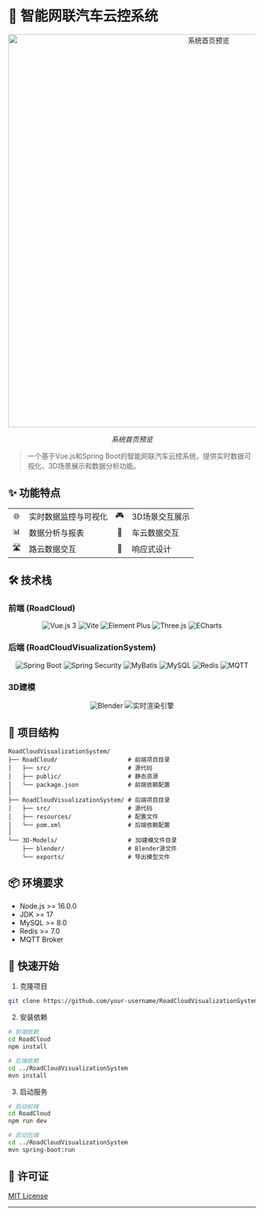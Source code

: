 # 🚗 智能网联汽车云控系统

<div align="center">
  <img src="https://github.com/user-attachments/assets/0c7531f8-5c91-415e-8d3e-0c9fd918622c" alt="系统首页预览" width="800"/>
  <p><em>系统首页预览</em></p>
</div>

> 一个基于Vue.js和Spring Boot的智能网联汽车云控系统，提供实时数据可视化、3D场景展示和数据分析功能。

## ✨ 功能特点

<div align="center">
  <table>
    <tr>
      <td align="center">🌐</td>
      <td>实时数据监控与可视化</td>
      <td align="center">🎮</td>
      <td>3D场景交互展示</td>
    </tr>
    <tr>
      <td align="center">📊</td>
      <td>数据分析与报表</td>
      <td align="center">🔄</td>
      <td>车云数据交互</td>
    </tr>
    <tr>
      <td align="center">🛣️</td>
      <td>路云数据交互</td>
      <td align="center">📱</td>
      <td>响应式设计</td>
    </tr>
  </table>
</div>

## 🛠️ 技术栈

### 前端 (RoadCloud)
<div align="center">
  <img src="https://img.shields.io/badge/Vue.js-3-4FC08D?style=flat&logo=vue.js" alt="Vue.js 3"/>
  <img src="https://img.shields.io/badge/Vite-4.0-646CFF?style=flat&logo=vite" alt="Vite"/>
  <img src="https://img.shields.io/badge/Element Plus-2.0-409EFF?style=flat&logo=element" alt="Element Plus"/>
  <img src="https://img.shields.io/badge/Three.js-0.150-000000?style=flat&logo=three.js" alt="Three.js"/>
  <img src="https://img.shields.io/badge/ECharts-5.0-AA344D?style=flat&logo=apache" alt="ECharts"/>
</div>

### 后端 (RoadCloudVisualizationSystem)
<div align="center">
  <img src="https://img.shields.io/badge/Spring Boot-3.0-6DB33F?style=flat&logo=spring" alt="Spring Boot"/>
  <img src="https://img.shields.io/badge/Spring Security-6.0-6DB33F?style=flat&logo=spring" alt="Spring Security"/>
  <img src="https://img.shields.io/badge/MyBatis-3.5-000000?style=flat&logo=mybatis" alt="MyBatis"/>
  <img src="https://img.shields.io/badge/MySQL-8.0-4479A1?style=flat&logo=mysql" alt="MySQL"/>
  <img src="https://img.shields.io/badge/Redis-7.0-DC382D?style=flat&logo=redis" alt="Redis"/>
  <img src="https://img.shields.io/badge/MQTT-5.0-660066?style=flat&logo=mqtt" alt="MQTT"/>
</div>

### 3D建模
<div align="center">
  <img src="https://img.shields.io/badge/Blender-3.0-E87D0D?style=flat&logo=blender" alt="Blender"/>
  <img src="https://img.shields.io/badge/实时渲染引擎-Three.js-000000?style=flat" alt="实时渲染引擎"/>
</div>

## 📁 项目结构

```
RoadCloudVisualizationSystem/
├── RoadCloud/                    # 前端项目目录
│   ├── src/                      # 源代码
│   ├── public/                   # 静态资源
│   └── package.json              # 前端依赖配置
│
├── RoadCloudVisualizationSystem/ # 后端项目目录
│   ├── src/                      # 源代码
│   ├── resources/                # 配置文件
│   └── pom.xml                   # 后端依赖配置
│
└── 3D-Models/                    # 3D建模文件目录
    ├── blender/                  # Blender源文件
    └── exports/                  # 导出模型文件
```

## 📦 环境要求

- Node.js >= 16.0.0
- JDK >= 17
- MySQL >= 8.0
- Redis >= 7.0
- MQTT Broker

## 🚀 快速开始

1. 克隆项目
```bash
git clone https://github.com/your-username/RoadCloudVisualizationSystem.git
```

2. 安装依赖
```bash
# 前端依赖
cd RoadCloud
npm install

# 后端依赖
cd ../RoadCloudVisualizationSystem
mvn install
```

3. 启动服务
```bash
# 启动前端
cd RoadCloud
npm run dev

# 启动后端
cd ../RoadCloudVisualizationSystem
mvn spring-boot:run
```

## 📝 许可证

[MIT License](LICENSE)

---
